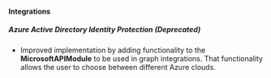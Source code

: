 
#### Integrations

##### Azure Active Directory Identity Protection  (Deprecated)

- Improved implementation by adding functionality to the **MicrosoftAPIModule** to be used in graph integrations. That functionality allows the user to choose between different Azure clouds.